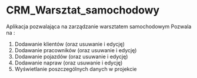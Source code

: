 # CRM_Warsztat_samochodowy

Aplikacja pozwalająca na zarządzanie warsztatem samochodowym
Pozwala na :

1. Dodawanie klientów (oraz usuwanie i edycję)
2. Dodawanie pracowników (oraz usuwanie i edycję)
3. Dodawanie pojazdów (oraz usuwanie i edycję)
4. Dodawanie napraw (oraz usuwanie i edycję)
5. Wyświetlanie poszczególnych danych w projekcie
